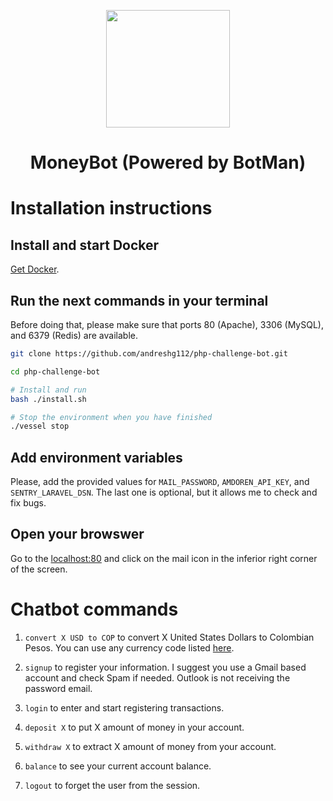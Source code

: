 <p align="center"><img height="188" width="198" src="https://botman.io/img/botman.png"></p>
<h1 align="center">MoneyBot (Powered by BotMan)</h1>

# Installation instructions

## Install and start Docker

[Get Docker](https://docs.docker.com/get-docker).

## Run the next commands in your terminal

Before doing that, please make sure that ports 80 (Apache), 3306 (MySQL), and 6379 (Redis) are available.

```bash
git clone https://github.com/andreshg112/php-challenge-bot.git

cd php-challenge-bot

# Install and run
bash ./install.sh

# Stop the environment when you have finished
./vessel stop
```

## Add environment variables

Please, add the provided values for `MAIL_PASSWORD`, `AMDOREN_API_KEY`, and `SENTRY_LARAVEL_DSN`. The last one is optional, but it allows me to check and fix bugs.

## Open your browswer

Go to the [localhost:80](http://localhost) and click on the mail icon in the inferior right corner of the screen.

# Chatbot commands

1.  `convert X USD to COP` to convert X United States Dollars to Colombian Pesos. You can use any currency code listed [here](https://www.amdoren.com/currency-list).

2.  `signup` to register your information. I suggest you use a Gmail based account and check Spam if needed. Outlook is not receiving the password email.

3.  `login` to enter and start registering transactions.

4.  `deposit X` to put X amount of money in your account.

5.  `withdraw X` to extract X amount of money from your account.

6.  `balance` to see your current account balance.

7.  `logout` to forget the user from the session.
